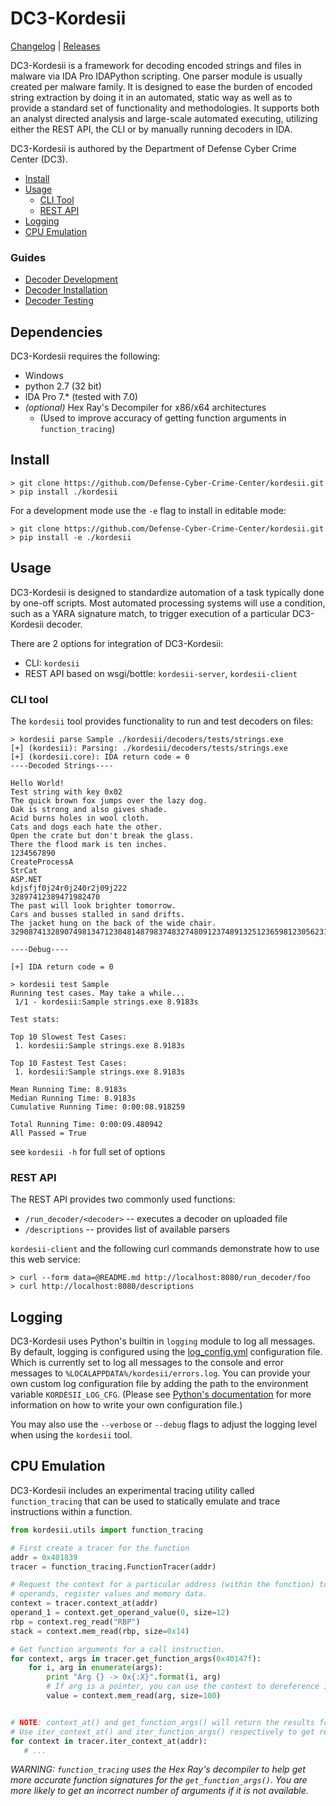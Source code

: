 # DC3-Kordesii
[Changelog](CHANGELOG.md) | [Releases](https://github.com/Defense-Cyber-Crime-Center/kordesii/releases)

DC3-Kordesii is a framework for decoding encoded strings and files in malware via IDA Pro IDAPython scripting. 
One parser module is usually created per malware family. 
It is designed to ease the burden of encoded string extraction by doing it in an automated, 
static way as well as to provide a standard set of functionality and methodologies. 
It supports both an analyst directed analysis and large-scale automated executing, 
utilizing either the REST API, the CLI or by manually running decoders in IDA. 

DC3-Kordesii is authored by the Department of Defense Cyber Crime Center (DC3).

- [Install](#install)
- [Usage](#usage)
    - [CLI Tool](#cli-tool)
    - [REST API](#rest-api)
- [Logging](#logging)
- [CPU Emulation](#cpu-emulation)

### Guides
- [Decoder Development](docs/DecoderDevelopment.md)
- [Decoder Installation](docs/DecoderInstallation.md)
- [Decoder Testing](docs/DecoderTesting.md)

## Dependencies
DC3-Kordesii requires the following:
- Windows
- python 2.7 (32 bit)
- IDA Pro 7.* (tested with 7.0)
- *(optional)* Hex Ray's Decompiler for x86/x64 architectures
    - (Used to improve accuracy of getting function arguments in `function_tracing`)

## Install
<!-- Uncomment if we ever get published in PyPi
```console
> pip install kordesii
```

Alternatively you can clone this repo and install locally.
-->

```console
> git clone https://github.com/Defense-Cyber-Crime-Center/kordesii.git
> pip install ./kordesii
```

For a development mode use the `-e` flag to install in editable mode:

```console
> git clone https://github.com/Defense-Cyber-Crime-Center/kordesii.git
> pip install -e ./kordesii
```

## Usage

DC3-Kordesii is designed to standardize automation of a task typically done by one-off scripts.
Most automated processing systems will use a condition, such as a YARA signature match, 
to trigger execution of a particular DC3-Kordesii decoder.

There are 2 options for integration of DC3-Kordesii:
- CLI: `kordesii`
- REST API based on wsgi/bottle: ```kordesii-server```, ```kordesii-client```

### CLI tool

The `kordesii` tool provides functionality to run and test decoders on files:

```console
> kordesii parse Sample ./kordesii/decoders/tests/strings.exe
[+] (kordesii): Parsing: ./kordesii/decoders/tests/strings.exe
[+] (kordesii.core): IDA return code = 0
----Decoded Strings----

Hello World!
Test string with key 0x02
The quick brown fox jumps over the lazy dog.
Oak is strong and also gives shade.
Acid burns holes in wool cloth.
Cats and dogs each hate the other.
Open the crate but don't break the glass.
There the flood mark is ten inches.
1234567890
CreateProcessA
StrCat
ASP.NET
kdjsfjf0j24r0j240r2j09j222
32897412389471982470
The past will look brighter tomorrow.
Cars and busses stalled in sand drifts.
The jacket hung on the back of the wide chair.
32908741328907498134712304814879837483274809123748913251236598123056231895712

----Debug----

[+] IDA return code = 0

> kordesii test Sample
Running test cases. May take a while...
 1/1 - kordesii:Sample strings.exe 8.9183s

Test stats:

Top 10 Slowest Test Cases:
 1. kordesii:Sample strings.exe 8.9183s

Top 10 Fastest Test Cases:
 1. kordesii:Sample strings.exe 8.9183s

Mean Running Time: 8.9183s
Median Running Time: 8.9183s
Cumulative Running Time: 0:00:08.918259

Total Running Time: 0:00:09.480942
All Passed = True
```

see ```kordesii -h``` for full set of options

### REST API

The REST API provides two commonly used functions:

* ```/run_decoder/<decoder>``` -- executes a decoder on uploaded file
* ```/descriptions``` -- provides list of available parsers

`kordesii-client` and the following curl commands demonstrate how to use this web service:
```console
> curl --form data=@README.md http://localhost:8080/run_decoder/foo
> curl http://localhost:8080/descriptions
```


## Logging
DC3-Kordesii uses Python's builtin in `logging` module to log all messages.
By default, logging is configured using the [log_config.yml](kordesii/config/log_config.yml) configuration
file. Which is currently set to log all messages to the console and error messages to `%LOCALAPPDATA%/kordesii/errors.log`. 
You can provide your own custom log configuration file by adding the path
to the environment variable `KORDESII_LOG_CFG`. (Please see [Python's documentation](http://docs.python.org/dev/library/logging.config.html) for more information on how to write your own configuration file.)

You may also use the `--verbose` or `--debug` flags to adjust the logging level when using the `kordesii` tool.


## CPU Emulation
DC3-Kordesii includes an experimental tracing utility called `function_tracing` that can be used to statically emulate
and trace instructions within a function.

```python
from kordesii.utils import function_tracing

# First create a tracer for the function
addr = 0x401839
tracer = function_tracing.FunctionTracer(addr)

# Request the context for a particular address (within the function) to retreive
# operands, register values and memory data.
context = tracer.context_at(addr)
operand_1 = context.get_operand_value(0, size=12)
rbp = context.reg_read("RBP")
stack = context.mem_read(rbp, size=0x14)

# Get function arguments for a call instruction.
for context, args in tracer.get_function_args(0x40147f):
    for i, arg in enumerate(args):
        print "Arg {} -> 0x{:X}".format(i, arg)
        # If arg is a pointer, you can use the context to dereference it.
        value = context.mem_read(arg, size=100)


# NOTE: context_at() and get_function_args() will return the results for the first code path.
# Use iter_context_at() and iter_function_args() respectively to get results for all possible paths.
for context in tracer.iter_context_at(addr):
   # ...
```

*WARNING: `function_tracing` uses the Hex Ray's decompiler to help get more accurate function signatures for the `get_function_args()`.
You are more likely to get an incorrect number of arguments if it is not available.*
